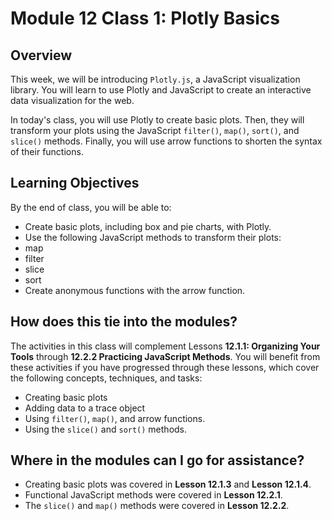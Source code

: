 # Module 12 Class 1: Plotly Basics

## Overview

This week, we will be introducing `Plotly.js`, a JavaScript visualization library. You will learn to use Plotly and JavaScript to create an interactive data visualization for the web.

In today's class, you will use Plotly to create basic plots. Then, they will transform your plots using the JavaScript `filter()`, `map()`, `sort()`, and `slice()` methods. Finally, you will use arrow functions to shorten the syntax of their functions.

## Learning Objectives

By the end of class, you will be able to:

* Create basic plots, including box and pie charts, with Plotly.
* Use the following JavaScript methods to transform their plots:
 * map
 * filter
 * slice
 * sort
* Create anonymous functions with the arrow function.

## How does this tie into the modules?
The activities in this class will complement Lessons **12.1.1: Organizing Your Tools** through **12.2.2 Practicing JavaScript Methods**.  You will benefit from these activities if you have progressed through these lessons, which cover the following concepts, techniques, and tasks:

* Creating basic plots
* Adding data to a trace object
* Using `filter()`, `map()`, and arrow functions.
* Using the `slice()` and `sort()` methods.


## Where in the modules can I go for assistance?

  * Creating basic plots was covered in **Lesson 12.1.3** and **Lesson 12.1.4**.
  * Functional JavaScript methods were covered in **Lesson 12.2.1**.
  * The `slice()` and `map()` methods were covered in **Lesson 12.2.2**.